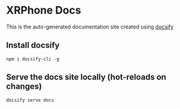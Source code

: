 # XRPhone Docs

This is the auto-generated documentation site created using [docsify](https://docsify.js.org/)

## Install docsify 
```shell
npm i docsify-cli -g
```

## Serve the docs site locally (hot-reloads on changes)
```shell
docsify serve docs
```